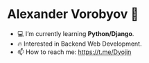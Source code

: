 <h1 align="left">Alexander Vorobyov 👋</h1>

- 💻 I’m currently learning **Python/Django**.
- 🔥 Interested in Backend Web Development.
- 📫 How to reach me: https://t.me/Dyojin
